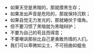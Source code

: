 
- 如果天空是黑暗的，那就摸黑生存；
- 如果发出声音是危险的，那就保持沉默；
- 如果自觉无力发光的，那就蜷伏于墙角。
- 但不要习惯了黑暗就为黑暗辩护；
- 不要为自己的苟且而得意；
- 不要嘲讽那些比自己更勇敢热情的人们。
- 我们可以卑微如尘土，不可扭曲如蛆虫
